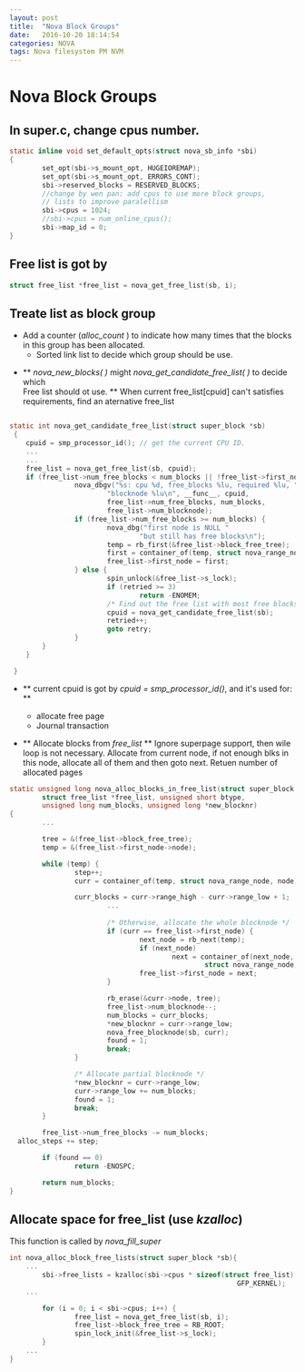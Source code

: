```yaml
---
layout: post
title:  "Nova Block Groups"
date:   2016-10-20 18:14:54
categories: NOVA
tags: Nova filesystem PM NVM
---
```


Nova Block Groups
=======



## In  super.c, change cpus number.

```c
static inline void set_default_opts(struct nova_sb_info *sbi)
{                       
        set_opt(sbi->s_mount_opt, HUGEIOREMAP);
        set_opt(sbi->s_mount_opt, ERRORS_CONT);
        sbi->reserved_blocks = RESERVED_BLOCKS;
        //change by wen pan: add cpus to use more block groups,
        // lists to improve paralellism
        sbi->cpus = 1024;
        //sbi->cpus = num_online_cpus();
        sbi->map_id = 0;
}
```
## Free list is got by

```c
struct free_list *free_list = nova_get_free_list(sb, i); 
```
## Treate list as block group 

+ Add a counter (*alloc_count* ) to  indicate how many times that the blocks in this group has been allocated. 
   + Sorted link list to decide which group should be use.  

- ** *nova_new_blocks( )*  might *nova_get_candidate_free_list( )* to decide which  
  Free list should ot use. **
  When current free_list[cpuid] can't satisfies requirements, find an aternative free_list
```c

static int nova_get_candidate_free_list(struct super_block *sb) 
 {
 	cpuid = smp_processor_id(); // get the current CPU ID.
 	...
 	...
 	free_list = nova_get_free_list(sb, cpuid);
	if (free_list->num_free_blocks < num_blocks || !free_list->first_node) {
                nova_dbgv("%s: cpu %d, free_blocks %lu, required %lu, "
                        "blocknode %lu\n", __func__, cpuid,
                        free_list->num_free_blocks, num_blocks,
                        free_list->num_blocknode); 
                if (free_list->num_free_blocks >= num_blocks) {
                        nova_dbg("first node is NULL "
                                "but still has free blocks\n");
                        temp = rb_first(&free_list->block_free_tree);
                        first = container_of(temp, struct nova_range_node, node);
                        free_list->first_node = first;
                } else {
                        spin_unlock(&free_list->s_lock);
                        if (retried >= 3)
                                return -ENOMEM;
                        /* Find out the free list with most free blocks */ 
                        cpuid = nova_get_candidate_free_list(sb);
                        retried++;
                        goto retry;
                }
        }
	}

 }
```
- ** current cpuid is got by *cpuid = smp_processor_id()*, and it's used for: **
  + allocate free page
  + Journal transaction

- ** Allocate blocks from *free_list* **
  Ignore superpage support, then wile loop is not necessary.
  Allocate from current node, if not enough blks in this node, allocate all of them and then goto next.
  Retuen number of allocated pages
```c
static unsigned long nova_alloc_blocks_in_free_list(struct super_block *sb,
        struct free_list *free_list, unsigned short btype,
        unsigned long num_blocks, unsigned long *new_blocknr)
{
        ...

        tree = &(free_list->block_free_tree);
        temp = &(free_list->first_node->node);

        while (temp) {
                step++;
                curr = container_of(temp, struct nova_range_node, node);

                curr_blocks = curr->range_high - curr->range_low + 1;
						...
			
                        /* Otherwise, allocate the whole blocknode */
                        if (curr == free_list->first_node) {
                                next_node = rb_next(temp);
                                if (next_node)
                                        next = container_of(next_node,
                                                struct nova_range_node, node);
                                free_list->first_node = next;
                        }

                        rb_erase(&curr->node, tree);
                        free_list->num_blocknode--;
                        num_blocks = curr_blocks;
                        *new_blocknr = curr->range_low;
                        nova_free_blocknode(sb, curr);
                        found = 1;
                        break;
                }

                /* Allocate partial blocknode */
                *new_blocknr = curr->range_low;
                curr->range_low += num_blocks;
                found = 1;
                break;
        }

        free_list->num_free_blocks -= num_blocks;
  alloc_steps += step;

        if (found == 0)
                return -ENOSPC;

        return num_blocks;
}
```
## Allocate space for free_list (use *kzalloc*)

This function is called by *nova_fill_super*

```c
int nova_alloc_block_free_lists(struct super_block *sb){
	...
        sbi->free_lists = kzalloc(sbi->cpus * sizeof(struct free_list),
                                                        GFP_KERNEL);
    ...                                                  

        for (i = 0; i < sbi->cpus; i++) {
                free_list = nova_get_free_list(sb, i);
                free_list->block_free_tree = RB_ROOT;
                spin_lock_init(&free_list->s_lock);
        }                       
    ...
}
```
